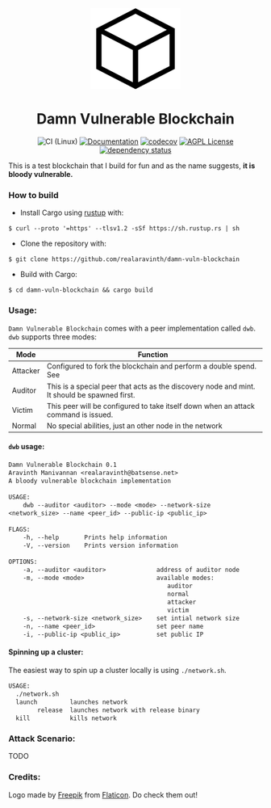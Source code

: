 <div align="center">
<img src="assets/block.svg" alt="Wagon" width="180" height="160" />

# Damn Vulnerable Blockchain

![CI (Linux)](<https://github.com/realaravinth/damn-vuln-blockchain/workflows/CI%20(Linux)/badge.svg>)
[![Documentation](https://img.shields.io/badge/Docs-master-blue)](https://realaravinth.github.io/damn-vuln-blockchain/damn_vuln_blockchain/index.html)
[![codecov](https://codecov.io/gh/realaravinth/damn-vuln-blockchain/branch/master/graph/badge.svg?token=ZgkisU6TWX)](https://codecov.io/gh/realaravinth/damn-vuln-blockchain)
[![AGPL License](https://img.shields.io/badge/license-AGPL-blue.svg)](http://www.gnu.org/licenses/agpl-3.0)
[![dependency status](https://deps.rs/repo/github/realaravinth/damn-vuln-blockchain/status.svg)](https://deps.rs/repo/github/realaravinth/damn-vuln-blockchain)

</div>

This is a test blockchain that I build for fun and as the name
suggests, **it is bloody vulnerable.**

### How to build

- Install Cargo using [rustup](https://rustup.rs/) with:

```
$ curl --proto '=https' --tlsv1.2 -sSf https://sh.rustup.rs | sh
```

- Clone the repository with:

```
$ git clone https://github.com/realaravinth/damn-vuln-blockchain
```

- Build with Cargo:

```
$ cd damn-vuln-blockchain && cargo build
```

### Usage:

`Damn Vulnerable Blockchain` comes with a peer implementation called
`dwb`. `dwb` supports three modes:

| Mode     | Function                                                                                     |
| -------- | -------------------------------------------------------------------------------------------- |
| Attacker | Configured to fork the blockchain and perform a double spend. See                            |
| Auditor  | This is a special peer that acts as the discovery node and mint. It should be spawned first. |
| Victim   | This peer will be configured to take itself down when an attack command is issued.           |
| Normal   | No special abilities, just an other node in the network                                      |


#### `dwb` usage:

```
Damn Vulnerable Blockchain 0.1
Aravinth Manivannan <realaravinth@batsense.net>
A bloody vulnerable blockchain implementation

USAGE:
    dwb --auditor <auditor> --mode <mode> --network-size <network_size> --name <peer_id> --public-ip <public_ip>

FLAGS:
    -h, --help       Prints help information
    -V, --version    Prints version information

OPTIONS:
    -a, --auditor <auditor>              address of auditor node
    -m, --mode <mode>                    available modes:
                                         	auditor
                                         	normal
                                         	attacker
                                         	victim
    -s, --network-size <network_size>    set intial network size
    -n, --name <peer_id>                 set peer name
    -i, --public-ip <public_ip>          set public IP
```

#### Spinning up a cluster:

The easiest way to spin up a cluster locally is using `./network.sh`.

```
USAGE:
  ./network.sh
  launch		 launches network
		release  launches network with release binary
  kill			 kills network
```

### Attack Scenario:

TODO

### Credits:

Logo made by [Freepik](https://www.flaticon.com/authors/freepik) from
[Flaticon](https://www.flaticon.com). Do check them out!
